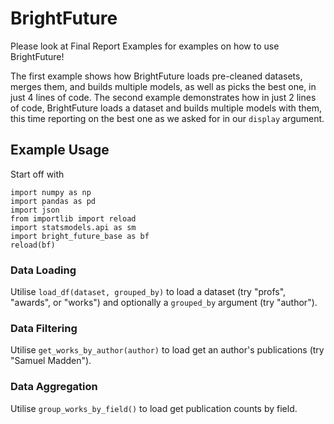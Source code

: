 # BrightFuture

Please look at Final Report Examples for examples on how to use BrightFuture!

The first example shows how BrightFuture loads pre-cleaned datasets, merges them, and builds multiple models, as well as picks the best one, in just 4 lines of code.
The second example demonstrates how in just 2 lines of code, BrightFuture loads a dataset and builds multiple models with them, this time reporting on the best one as we asked for in our `display` argument.

## Example Usage

Start off with

    import numpy as np
    import pandas as pd
    import json
    from importlib import reload
    import statsmodels.api as sm
    import bright_future_base as bf
    reload(bf)

### Data Loading

Utilise `load_df(dataset, grouped_by)` to load a dataset (try "profs", "awards", or "works") and optionally a `grouped_by` argument (try "author").

### Data Filtering

Utilise `get_works_by_author(author)` to load get an author's publications (try "Samuel Madden").

### Data Aggregation

Utilise `group_works_by_field()` to load get publication counts by field.
